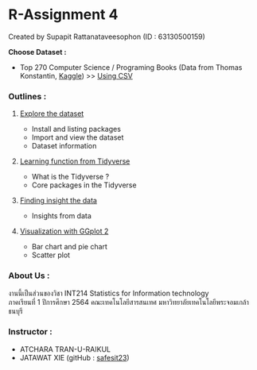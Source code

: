 # R-Assignment 4

Created by Supapit Rattanataveesophon (ID : 63130500159)

**Choose Dataset :**  
- Top 270 Computer Science / Programing Books (Data from Thomas Konstantin, [Kaggle](https://www.kaggle.com/thomaskonstantin/top-270-rated-computer-science-programing-books)) >> [Using CSV](https://raw.githubusercontent.com/safesit23/INT214-Statistics/main/datasets/prog_book.csv)


### Outlines :
1. [Explore the dataset](https://github.com/sit-2021-int214/021-Worldwide-Blockbusters-2019-1977/blob/main/assignment/HW04/HW04_63130500159/explore_dataset.md)
    - Install and listing packages
    - Import and view the dataset
    - Dataset information  

2. [Learning function from Tidyverse](https://github.com/sit-2021-int214/021-Worldwide-Blockbusters-2019-1977/blob/main/assignment/HW04/HW04_63130500159/learning_tidyverse.md)
    - What is the Tidyverse ?
    - Core packages in the Tidyverse
3. [Finding insight the data](https://github.com/sit-2021-int214/021-Worldwide-Blockbusters-2019-1977/blob/main/assignment/HW04/HW04_63130500159/insight_data.md)
    - Insights from data
4. [Visualization with GGplot 2](https://github.com/sit-2021-int214/021-Worldwide-Blockbusters-2019-1977/blob/main/assignment/HW04/HW04_63130500159/data_viz.md)
    - Bar chart and pie chart
    - Scatter plot

### About Us :
งานนี้เป็นส่วนของวิชา INT214 Statistics for Information technology <br/> ภาคเรียนที่ 1 ปีการศึกษา 2564 คณะเทคโนโลยีสารสนเทศ มหาวิทยาลัยเทคโนโลยีพระจอมเกล้าธนบุรี

### Instructor :
- ATCHARA TRAN-U-RAIKUL
- JATAWAT XIE (gitHub : [safesit23](https://github.com/safesit23))
